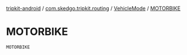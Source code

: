 [tripkit-android](../../index.md) / [com.skedgo.tripkit.routing](../index.md) / [VehicleMode](index.md) / [MOTORBIKE](./-m-o-t-o-r-b-i-k-e.md)

# MOTORBIKE

`MOTORBIKE`